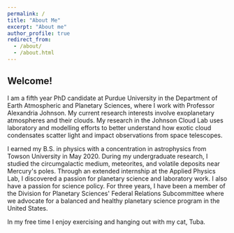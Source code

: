 ```yaml
---
permalink: /
title: "About Me"
excerpt: "About me"
author_profile: true
redirect_from: 
  - /about/
  - /about.html
---
```

## Welcome!

I am a fifth year PhD candidate at Purdue University in the Department of Earth Atmospheric and Planetary Sciences, where I work with Professor Alexandria Johnson. My current research interests involve exoplanetary atmospheres and their clouds. My research in the Johnson Cloud Lab uses laboratory and modelling efforts to better understand how exotic cloud condensates scatter light and impact observations from space telescopes.

I earned my B.S. in physics with a concentration in astrophysics from Towson University in May 2020. During my undergraduate research, I studied the circumgalactic medium, meteorites, and volatile deposits near Mercury's poles. Through an extended internship at the Applied Physics Lab, I discovered a passion for planetary science and laboratory work. I also have a passion for science policy. For three years, I have been a member of the Division for Planetary Sciences' Federal Relations Subcommittee where we advocate for a balanced and healthy planetary science program in the United States.

<!-- -<img align="right" width="360" style="padding: 10px" src='/images/Mars_IDD.jpg'> -->

In my free time I enjoy exercising and hanging out with my cat, Tuba. 
